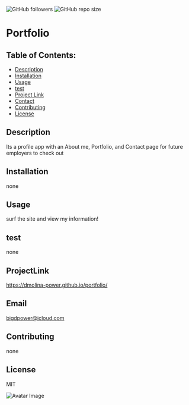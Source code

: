  
  
  ![GitHub followers](https://img.shields.io/github/followers/dmolina-power) 
  ![GitHub repo size](https://img.shields.io/github/repo-size/dmolina-power/Portfolio) 
  
  
  
# Portfolio

## Table of Contents:
 * [Description](#description)
 * [Installation](#installation)
 * [Usage](#usage)
 * [test](#test)
 * [Project Link](#projectLink)
 * [Contact](#email) 
 * [Contributing](#contributing)
 * [License](#license)
 
 ## Description
 Its a profile app with an About me, Portfolio, and Contact page for future employers to check out

 ## Installation
 none

 ## Usage
 surf the site and view my information!

 ## test
 none

 ## ProjectLink
 https://dmolina-power.github.io/portfolio/

 ## Email
 bigdpower@icloud.com

 

 ## Contributing
 none

 ## License
 MIT


 ![Avatar Image](https://avatars0.githubusercontent.com/u/62960620?v=4)
 